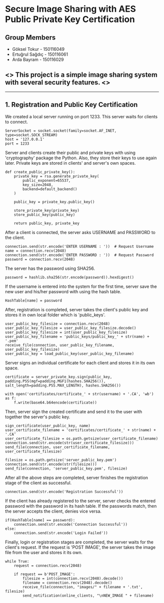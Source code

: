 # Secure Image Sharing with AES Public Private Key Certification
## Group Members
* Göksel Tokur - 150116049
* Ertuğrul Sağdıç - 150116061
* Arda Bayram - 150116029

## <> This project is a simple image sharing system with several security features. <>
---------------------------------------------------------------------
## 1. Registration and Public Key Certification

We created a local server running on port 1233. This server waits for clients to connect.
```
ServerSocket = socket.socket(family=socket.AF_INET, type=socket.SOCK_STREAM)
host = '127.0.0.1'
port = 1233
```
Server and clients create their public and private keys with using 'cryptography' package the Python. Also, they store their keys to use again later. Private keys are stored in clients' and server's own spaces.
```
def create_public_private_key():
    private_key = rsa.generate_private_key(
        public_exponent=65537,
        key_size=2048,
        backend=default_backend()
    )

    public_key = private_key.public_key()

    store_private_key(private_key)
    store_public_key(public_key)

    return public_key, private_key
```

After a client is connected, the server asks USERNAME and PASSWORD to the client.
```
connection.send(str.encode('ENTER USERNAME : '))  # Request Username
name = connection.recv(2048)
connection.send(str.encode('ENTER PASSWORD : '))  # Request Password
password = connection.recv(2048)
```
The server has the password using SHA256.
```
password = hashlib.sha256(str.encode(password)).hexdigest()
```

If the username is entered into the system for the first time, server save the new user and his/her password with using the hash table.
```
HashTable[name] = password
```

After, registration is completed, server takes the client's public key and stores it in own local folder which is 'public_keys'.
```
user_public_key_filesize = connection.recv(2048)
user_public_key_filesize = user_public_key_filesize.decode()
user_public_key_filesize = int(user_public_key_filesize)
user_public_key_filename = 'public_keys/public_key_' + str(name) + '.pem'
receive_file(connection, user_public_key_filename, user_public_key_filesize)
user_public_key = load_public_key(user_public_key_filename)
```

Server signs an individual certificate for each client and stores it in its own space.
```
certificate = server_private_key.sign(public_key, padding.PSS(mgf=padding.MGF1(hashes.SHA256()), salt_length=padding.PSS.MAX_LENGTH), hashes.SHA256())

with open('certificates/certificate_' + str(username) + '.CA', 'wb') as f:
    f.write(base64.b64encode(certificate))
```

Then, server sign the created certificate and send it to the user with together the server's public key.
```
sign_certificate(user_public_key, name)
user_certificate_filename = 'certificates/certificate_' + str(name) + '.CA'
user_certificate_filesize = os.path.getsize(user_certificate_filename)
connection.send(str.encode(str(user_certificate_filesize)))
send_file(connection, user_certificate_filename, user_certificate_filesize)

filesize = os.path.getsize('server_public_key.pem')
connection.send(str.encode(str(filesize)))
send_file(connection, 'server_public_key.pem', filesize)
```

After all the above steps are completed, server finishes the registration stage of the client as successful.
```
connection.send(str.encode('Registration Successful'))
```

If the client has already registered to the server, server checks the entered password with the password in its hash table. If the passwords match, then the server accepts the client, denies vice versa.
```
if(HashTable[name] == password):
    connection.send(str.encode('Connection Successful'))
else:
    connection.send(str.encode('Login Failed'))
```

Finally, login or registration stages are completed, the server waits for the client's request. If the request is 'POST IMAGE', the server takes the image file from the user and stores it its own.
```
while True:
    request = connection.recv(2048)

    if request == b'POST_IMAGE':
        filesize = int(connection.recv(2048).decode())
        filename = connection.recv(2048).decode()
        receive_file(connection, "images/" + filename + '.txt', filesize)
        send_notification(online_clients, "\nNEW_IMAGE " + filename)
```